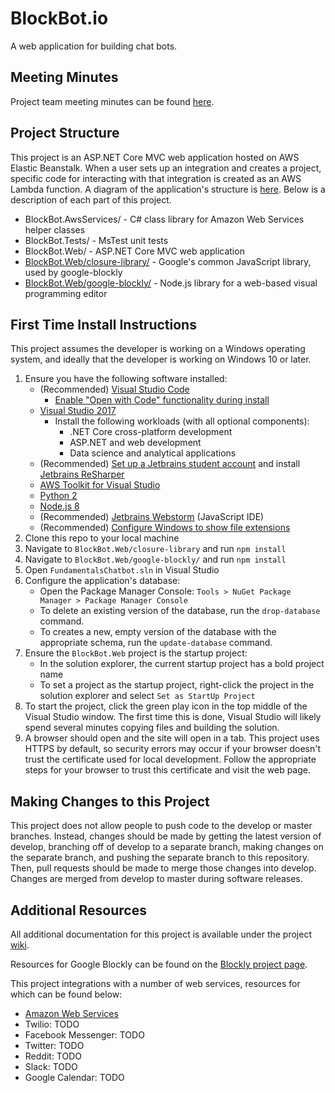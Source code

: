 # BlockBot.io

A web application for building chat bots.

## Meeting Minutes

Project team meeting minutes can be found [here](https://github.com/uiowa-cs-5800-0001-fall-2018/blocklybot/wiki/Meeting-Minutes).

## Project Structure

This project is an ASP.NET Core MVC web application hosted on AWS Elastic Beanstalk. When a user sets up an integration and creates a project, specific code for interacting with that integration is created as an AWS Lambda function. A diagram of the application's structure is [here](https://cloudcraft.co/view/83dae09e-8d89-45e3-a839-ce86165a1c0e?key=Ed73-LtpZYT6eClSgURPbQ). Below is a description of each part of this project.

* BlockBot.AwsServices/ - C# class library for Amazon Web Services helper classes
* BlockBot.Tests/ - MsTest unit tests
* BlockBot.Web/ - ASP.NET Core MVC web application
* [BlockBot.Web/closure-library/](https://github.com/google/closure-library) - Google's common JavaScript library, used by google-blockly
* [BlockBot.Web/google-blockly/](https://github.com/google/blockly) - Node.js library for a web-based visual programming editor
  
## First Time Install Instructions

This project assumes the developer is working on a Windows operating system, and ideally that the developer is working on Windows 10 or later.

1. Ensure you have the following software installed:
   * (Recommended) [Visual Studio Code](https://code.visualstudio.com/)
     * [Enable "Open with Code" functionality during install](https://thisdavej.com/right-click-on-windows-folder-and-open-with-visual-studio-code/)
   * [Visual Studio 2017](https://visualstudio.microsoft.com/thank-you-downloading-visual-studio/?sku=Community&rel=15#)
     * Install the following workloads (with all optional components): 
       * .NET Core cross-platform development
       * ASP.NET and web development
       * Data science and analytical applications
   * (Recommended) [Set up a Jetbrains student account](https://www.jetbrains.com/student/) and  install [Jetbrains ReSharper](https://www.jetbrains.com/resharper/)
   * [AWS Toolkit for Visual Studio](https://marketplace.visualstudio.com/items?itemName=AmazonWebServices.AWSToolkitforVisualStudio2017&refid=gs_card)
   * [Python 2](https://www.python.org/download/releases/2.7.8/)
   * [Node.js 8](https://nodejs.org/en/)
   * (Recommended) [Jetbrains Webstorm](https://www.jetbrains.com/webstorm/) (JavaScript IDE)
   * (Recommended) [Configure Windows to show file extensions](https://www.howtogeek.com/205086/beginner-how-to-make-windows-show-file-extensions/)
2. Clone this repo to your local machine
3. Navigate to `BlockBot.Web/closure-library` and run `npm install`
4. Navigate to `BlockBot.Web/google-blockly/` and run `npm install`
5. Open `FundamentalsChatbot.sln` in Visual Studio
6. Configure the application's database: 
   * Open the Package Manager Console: `Tools > NuGet Package Manager > Package Manager Console`
   * To delete an existing version of the database, run the `drop-database` command.
   * To creates a new, empty version of the database with the appropriate schema, run the `update-database` command.
7. Ensure the `BlockBot.Web` project is the startup project:
   * In the solution explorer, the current startup project has a bold project name
   * To set a project as the startup project, right-click the project in the solution explorer and select `Set as StartUp Project`
8. To start the project, click the green play icon in the top middle of the Visual Studio window. The first time this is done, Visual Studio will likely spend several minutes copying files and building the solution.
9. A browser should open and the site will open in a tab. This project uses HTTPS by default, so security errors may occur if your browser doesn't trust the certificate used for local development. Follow the appropriate steps for your browser to trust this certificate and visit the web page.

## Making Changes to this Project

This project does not allow people to push code to the develop or master branches. Instead, changes should be made by getting the latest version of develop, branching off of develop to a separate branch, making changes on the separate branch, and pushing the separate branch to this repository. Then, pull requests should be made to merge those changes into develop. Changes are merged from develop to master during software releases.

## Additional Resources

All additional documentation for this project is available under the project [wiki](https://github.com/uiowa-cs-5800-0001-fall-2018/blocklybot/wiki).

Resources for Google Blockly can be found on the [Blockly project page](https://developers.google.com/blockly/).

This project integrations with a number of web services, resources for which can be found below:
 * [Amazon Web Services](https://docs.aws.amazon.com)
 * Twilio: TODO
 * Facebook Messenger: TODO
 * Twitter: TODO
 * Reddit: TODO
 * Slack: TODO
 * Google Calendar: TODO
